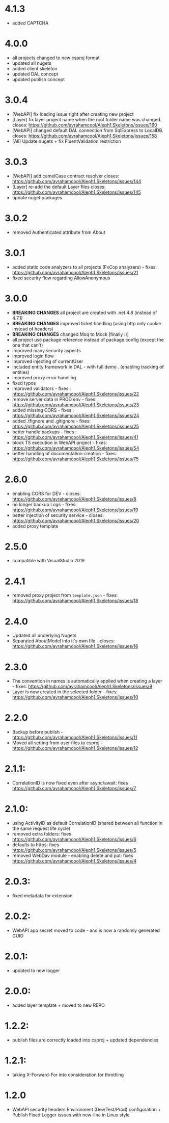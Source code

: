 # 4.1.3
* added CAPTCHA

# 4.0.0
* all projects changed to new csproj format
* updated all nugets
* added client skeleton
* updated DAL concept
* updated publish concept

# 3.0.4
* [WebAPI] fix loading issue right after creating new project
* [Layer] fix layer project name when the root folder name was changed. closes: https://github.com/avrahamcool/Aleph1.Skeletons/issues/160
* [WebAPI] changed default DAL connection from SqlExpress to LocalDB. closes: https://github.com/avrahamcool/Aleph1.Skeletons/issues/158
* [All] Update nugets + fix FluentValidation restriction

# 3.0.3
* [WebAPI] add camelCase contract resolver closes: https://github.com/avrahamcool/Aleph1.Skeletons/issues/144
* [Layer] re-add the default Layer files closes: https://github.com/avrahamcool/Aleph1.Skeletons/issues/145
* update nuget packages

# 3.0.2
* removed Authenticated attribute from About


# 3.0.1
* added static code analyzers to all projects (FxCop analyzers) - fixes: https://github.com/avrahamcool/Aleph1.Skeletons/issues/21
* fixed security flow regarding AllowAnonymous


# 3.0.0
*  **BREAKING CHANGES** all project are created with .net 4.8 (instead of 4.7.1)
*  **BREAKING CHANGES** improved ticket handling (using http only cookie instead of headers)
*  **BREAKING CHANGES** changed Moq to Mock [finally :)]
* all project use package reference instead of package.config (except the one that can't)
* improved many security aspects
* improved login flow
* improved injecting of currentUser
* included entity framework in DAL - with full demo . (enabling tracking of entities)
* improved proxy error handling
* fixed typos
* improved validators - fixes : https://github.com/avrahamcool/Aleph1.Skeletons/issues/22
* remove server data in PROD env - fixes: https://github.com/avrahamcool/Aleph1.Skeletons/issues/23
* added missing CORS - fixes : https://github.com/avrahamcool/Aleph1.Skeletons/issues/24
* added .tfignore and .gitignore - fixes: https://github.com/avrahamcool/Aleph1.Skeletons/issues/25
* better handle backups - fixes : https://github.com/avrahamcool/Aleph1.Skeletons/issues/41
* block TS execution in WebAPI project - fixes: https://github.com/avrahamcool/Aleph1.Skeletons/issues/54
* better handling of documentation creation - fixes: https://github.com/avrahamcool/Aleph1.Skeletons/issues/75

# 2.6.0
* enabling CORS for DEV - closes: https://github.com/avrahamcool/Aleph1.Skeletons/issues/8
* no longer backup Logs - fixes: https://github.com/avrahamcool/Aleph1.Skeletons/issues/19
* better injection of security service - closes: https://github.com/avrahamcool/Aleph1.Skeletons/issues/20
* added proxy template

# 2.5.0
* compatible with VisualStudio 2019

# 2.4.1
* removed proxy project from `template.json` - fixes: https://github.com/avrahamcool/Aleph1.Skeletons/issues/18

# 2.4.0
* Updated all underlying Nugets
* Separated AboutModel into it's own file - closes: https://github.com/avrahamcool/Aleph1.Skeletons/issues/16

# 2.3.0
* The convention in names is automatically applied when creating a layer - fixes: https://github.com/avrahamcool/Aleph1.Skeletons/issues/9
* Layer is now created in the selected folder - fixes: https://github.com/avrahamcool/Aleph1.Skeletons/issues/10

# 2.2.0
* Backup before publish - https://github.com/avrahamcool/Aleph1.Skeletons/issues/11
* Moved all setting from user files to csproj - https://github.com/avrahamcool/Aleph1.Skeletons/issues/12

# 2.1.1:
* CorrelationID is now fixed even after async/await: fixes https://github.com/avrahamcool/Aleph1.Skeletons/issues/7

# 2.1.0:
* using ActivityID as default CorrelationID (shared between all function in the same request life cycle)
* removed extra folders: fixes https://github.com/avrahamcool/Aleph1.Skeletons/issues/6
* defaults to https: fixes https://github.com/avrahamcool/Aleph1.Skeletons/issues/5
* removed WebDav module - enabling delete and put: fixes https://github.com/avrahamcool/Aleph1.Skeletons/issues/4

# 2.0.3:
* fixed metadata for extension

# 2.0.2:
* WebAPI app secret moved to code - and is now a randomly generated GUID

# 2.0.1:
* updated to new logger

# 2.0.0:
* added layer template + moved to new REPO

# 1.2.2:
* publish files are correctly loaded into csproj + updated dependencies

# 1.2.1:
* taking X-Forward-For into consideration for throttling

# 1.2.0
* WebAPI security headers Environment (Dev/Test/Prod) configuration + Publish Fixed Logger issues with new-line in Linux style
